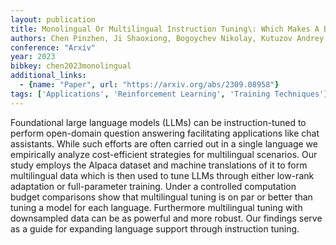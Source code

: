 ```yaml
---
layout: publication
title: Monolingual Or Multilingual Instruction Tuning\: Which Makes A Better Alpaca
authors: Chen Pinzhen, Ji Shaoxiong, Bogoychev Nikolay, Kutuzov Andrey, Haddow Barry, Heafield Kenneth
conference: "Arxiv"
year: 2023
bibkey: chen2023monolingual
additional_links:
  - {name: "Paper", url: "https://arxiv.org/abs/2309.08958"}
tags: ['Applications', 'Reinforcement Learning', 'Training Techniques']
---
```

Foundational large language models (LLMs) can be instruction-tuned to perform open-domain question answering facilitating applications like chat assistants. While such efforts are often carried out in a single language we empirically analyze cost-efficient strategies for multilingual scenarios. Our study employs the Alpaca dataset and machine translations of it to form multilingual data which is then used to tune LLMs through either low-rank adaptation or full-parameter training. Under a controlled computation budget comparisons show that multilingual tuning is on par or better than tuning a model for each language. Furthermore multilingual tuning with downsampled data can be as powerful and more robust. Our findings serve as a guide for expanding language support through instruction tuning.

